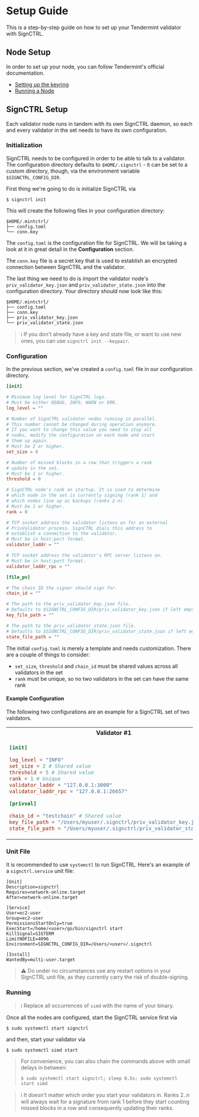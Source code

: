 # Setup Guide

This is a step-by-step guide on how to set up your Tendermint validator with SignCTRL.

## Node Setup

In order to set up your node, you can follow Tendermint's official documentation.

* [Setting up the keyring](https://docs.cosmos.network/master/run-node/keyring.html)
* [Running a Node](https://docs.cosmos.network/master/run-node/run-node.html)

## SignCTRL Setup

Each validator node runs in tandem with its own SignCTRL daemon, so each and every validator in the set needs to have its own configuration.

### Initialization

SignCTRL needs to be configured in order to be able to talk to a validator. The configuration directory defaults to `$HOME/.signctrl` - it can be set to a custom directory, though, via the environment variable `$SIGNCTRL_CONFIG_DIR`.

First thing we're going to do is initialize SignCTRL via

```shell
$ signctrl init
```

This will create the following files in your configuration directory:

```text
$HOME/.mintctrl/
├── config.toml
└── conn.key
```

The `config.toml` is the configuration file for SignCTRL. We will be taking a look at it in great detail in the **Configuration** section.

The `conn.key` file is a secret key that is used to establish an encrypted connection between SignCTRL and the validator.

The last thing we need to do is import the validator node's `priv_validator_key.json` and `priv_validator_state.json` into the configuration directory. Your directory should now look like this:

```text
$HOME/.mintctrl/
├── config.toml
├── conn.key
├── priv_validator_key.json
└── priv_validator_state.json
```

> :information_source: If you don't already have a key and state file, or want to use new ones, you can use `signctrl init --keypair`.

### Configuration

In the previous section, we've created a `config.toml` file in our configuration directory.

```toml
[init]

# Minimum log level for SignCTRL logs.
# Must be either DEBUG, INFO, WARN or ERR.
log_level = ""

# Number of SignCTRL validator nodes running in parallel.
# This number cannot be changed during operation anymore.
# If you want to change this value you need to stop all
# nodes, modify the configuration on each node and start
# them up again.
# Must be 2 or higher.
set_size = 0

# Number of missed blocks in a row that triggers a rank
# update in the set.
# Must be 1 or higher.
threshold = 0

# SignCTRL node's rank on startup. It is used to determine
# which node in the set is currently signing (rank 1) and
# which nodes line up as backups (ranks 2-n).
# Must be 1 or higher.
rank = 0

# TCP socket address the validator listens on for an external
# PrivValidator process. SignCTRL dials this address to
# establish a connection to the validator.
# Must be in host:port format.
validator_laddr = ""

# TCP socket address the validator's RPC server listens on.
# Must be in host:port format.
validator_laddr_rpc = ""

[file_pv]

# The chain ID the signer should sign for.
chain_id = ""

# The path to the priv_validator_key.json file.
# Defaults to $SIGNCTRL_CONFIG_DIR/priv_validator_key.json if left empty.
key_file_path = ""

# The path to the priv_validator_state.json file.
# Defaults to $SIGNCTRL_CONFIG_DIR/priv_validator_state.json if left empty.
state_file_path = ""
```

The initial `config.toml` is merely a template and needs customization. There are a couple of things to consider:

* `set_size`, `threshold` and `chain_id` must be shared values across all validators in the set
* `rank` must be unique, so no two validators in the set can have the same rank

#### Example Configuration

The following two configurations are an example for a SignCTRL set of two validators.

<table>
<tr>
<th>Validator #1</th>
<th>Validator #2</th>
</tr>
<tr>
<td>

```toml
[init]

log_level = "INFO"
set_size = 2 # Shared value
threshold = 5 # Shared value
rank = 1 # Unique
validator_laddr = "127.0.0.1:3000"
validator_laddr_rpc = "127.0.0.1:26657"

[privval]

chain_id = "testchain" # Shared value
key_file_path = "/Users/myuser/.signctrl/priv_validator_key.json"
state_file_path = "/Users/myuser/.signctrl/priv_validator_state.json"
```

</td>
<td>

```toml
[init]

log_level = "INFO"
set_size = 2 # Shared value
threshold = 5 # Shared value
rank = 2 # Unique
validator_laddr = "127.0.0.1:3000"
validator_laddr_rpc = "127.0.0.1:26657"

[privval]

chain_id = "testchain" # Shared value
key_file_path = "/Users/myuser/.signctrl/priv_validator_key.json"
state_file_path = "/Users/myuser/.signctrl/priv_validator_state.json"
```

</td>
</tr>
</table>

### Unit File

It is recommended to use `systemctl` to run SignCTRL. Here's an example of a `signctrl.service` unit file:

```text
[Unit]
Description=signctrl
Requires=network-online.target
After=network-online.target

[Service]
User=ec2-user
Group=ec2-user
PermissionsStartOnly=true
ExecStart=/home/<user>/go/bin/signctrl start
KillSignal=SIGTERM
LimitNOFILE=4096
Environment=SIGNCTRL_CONFIG_DIR=/Users/<user>/.signctrl

[Install]
WantedBy=multi-user.target
```

> :warning: Do under no circumstances use any restart options in your SignCTRL unit file, as they currently carry the risk of double-signing.

### Running

> :information_source: Replace all occurrences of `simd` with the name of your binary.

Once all the nodes are configured, start the SignCTRL service first via

```shell
$ sudo systemctl start signctrl
```

and then, start your validator via

```shell
$ sudo systemctl simd start
```

> For convenience, you can also chain the commands above with small delays in between:
> ```shell
> $ sudo systemctl start signctrl; sleep 0.5s; sudo systemctl start simd
> ```

> :information_source: It doesn't matter which order you start your validators in. Ranks 2..n will always wait for a signature from rank 1 before they start counting missed blocks in a row and consequently updating their ranks.